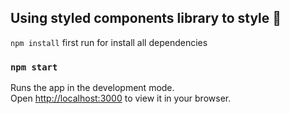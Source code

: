 ## Using styled components library to style 💅

`npm install`
first run for install all dependencies

### `npm start`

Runs the app in the development mode.\
Open [http://localhost:3000](http://localhost:3000) to view it in your browser.
